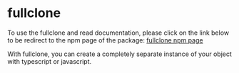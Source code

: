 # fullclone

To use the fullclone and read documentation, please click on the link below to be redirect to the npm page of the package:
[fullclone npm page](https://www.npmjs.com/package/@rosokht/fullclone)

With fullclone, you can create a completely separate instance of your object with typescript or javascript.
